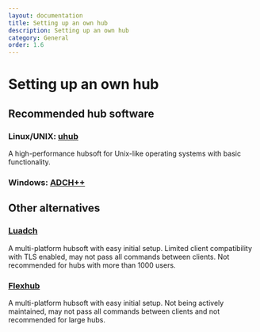 ```yaml
---
layout: documentation
title: Setting up an own hub
description: Setting up an own hub
category: General
order: 1.6
---
```


# Setting up an own hub

## Recommended hub software

### Linux/UNIX: [uhub](https://www.uhub.org)

A high-performance hubsoft for Unix-like operating systems with basic functionality.

### Windows: [ADCH++](http://adchpp.sourceforge.net)

## Other alternatives

### [Luadch](http://luadch.github.io)

A multi-platform hubsoft with easy initial setup. Limited client compatibility with TLS enabled, may not pass all commands between clients. Not recommended for hubs with more than 1000 users.

### [Flexhub](http://www.flexhub.org)

A multi-platform hubsoft with easy initial setup. Not being actively maintained, may not pass all commands between clients and not recommended for large hubs.